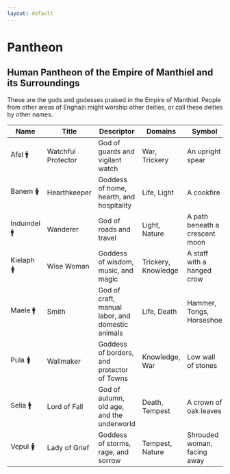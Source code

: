 ```yaml
---
layout: default
---
```


# Pantheon

## Human Pantheon of the Empire of Manthiel and its Surroundings

These are the gods and godesses praised in the Empire of Manthiel. People from other areas of Enghazi might worship other deities, or call these deities by other names.

|Name|	Title|	Descriptor|	Domains|	Symbol|
|---|---|---|---|---|
|Afel 🚹|	Watchful Protector|	God of guards and vigilant watch|	War, Trickery|	An upright spear|
|Banem 🚺|	Hearthkeeper|	Goddess of home, hearth, and hospitality|	Life, Light|	A cookfire|
|Induindel 🚹|	Wanderer|	God of roads and travel              |	Light, Nature|	A path beneath a crescent moon|
|Kielaph 🚺|	Wise Woman|	Goddess of wisdom, music, and magic|	Trickery, Knowledge|	A staff with a hanged crow|
|Maele 🚹|	Smith|	God of craft, manual labor, and domestic animals|	Life, Death|	Hammer, Tongs, Horseshoe|
|Pula 🚺|	Wallmaker|	Goddess of borders, and protector of Towns|	Knowledge, War|	Low wall of stones|
|Selia 🚹|	Lord of Fall|	God of autumn, old age, and the underworld|	Death, Tempest|	A crown of oak leaves|
|Vepul 🚺|	Lady of Grief|	Goddess of storms, rage, and sorrow|	Tempest, Nature|	Shrouded woman, facing away|